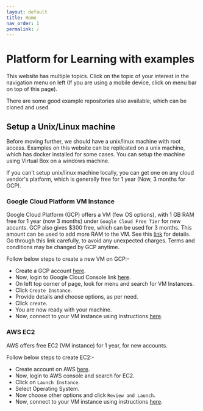 ```yaml
---
layout: default
title: Home
nav_order: 1
permalink: /
---
```

# Platform for Learning with examples

This website has multiple topics. Click on the topic of your interest in the navigation menu on left (If you are using a mobile device, click on menu bar on top of this page).

There are some good example repositories also available, which can be cloned and used.

## Setup a Unix/Linux machine

Before moving further, we should have a unix/linux machine with root access. Examples on this website can be replicated on a unix machine, which has docker installed for some cases. You can setup the machine using Virtual Box on a windows machine.

If you can't setup unix/linux machine locally, you can get one on any cloud vendor's platform, which is generally free for 1 year (Now, 3 months for GCP).

### Google Cloud Platform VM Instance

Google Cloud Platform (GCP) offers a VM (few OS options), with 1 GB RAM free for 1 year (now 3 months) under `Google Cloud Free Tier` for new accunts. GCP also gives $300 free, which can be used for 3 months. This amount can be used to add more RAM to the VM. See this [link](https://cloud.google.com/free/docs/gcp-free-tier) for details. Go through this link carefully, to avoid any unexpected charges. Terms and conditions may be changed by GCP anytime.

Follow below steps to create a new VM on GCP:-

- Create a GCP account [here](https://accounts.google.com/signin).
- Now, login to Google Cloud Console link [here](https://console.cloud.google.com/).
- On left top corner of page, look for menu and search for VM Instances.
- Click `Create Instance`.
- Provide details and choose options, as per need.
- Click `create`.
- You are now ready with your machine.
- Now, connect to your VM instance using instructions [here](https://cloud.google.com/compute/docs/instances/connecting-to-instance).

### AWS EC2

AWS offers free EC2 (VM instance) for 1 year, for new accounts.

Follow below steps to create EC2:-

- Create account on AWS [here](https://aws.amazon.com/console/).
- Now, login to AWS console and search for EC2.
- Click on `Launch Instance`.
- Select Operating System.
- Now choose other options and click `Review and Launch`.
- Now, connect to your VM instance using instructions [here](https://docs.aws.amazon.com/AWSEC2/latest/UserGuide/Connect-using-EC2-Instance-Connect.html).
